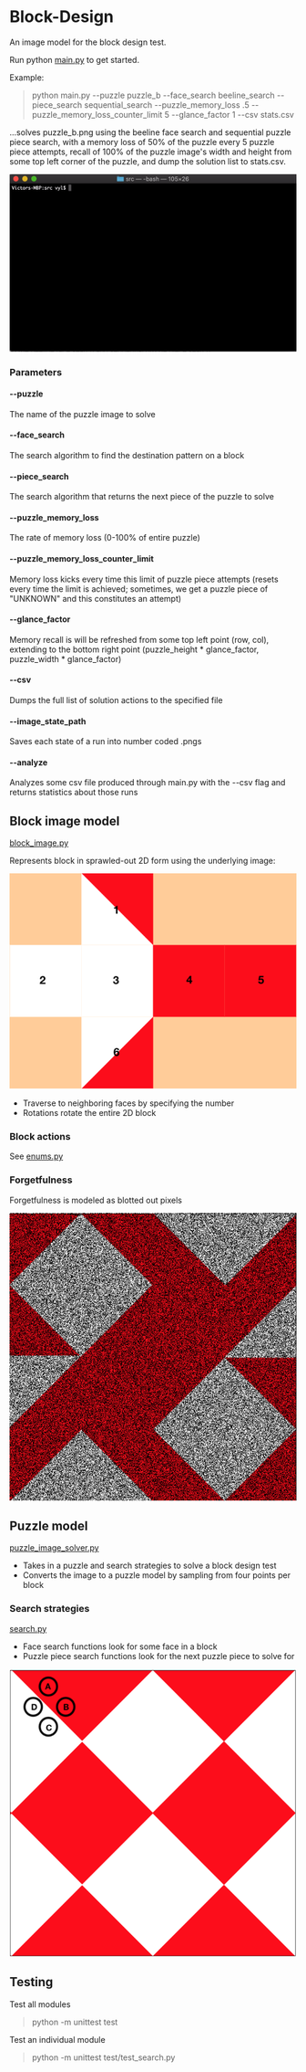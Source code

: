 # Block-Design

An image model for the block design test.

Run python [main.py](https://github.com/v-y-l/Block-Design/blob/main/src/main.py) to get started.

Example:

> python main.py --puzzle puzzle_b --face_search beeline_search --piece_search sequential_search
> --puzzle_memory_loss .5 --puzzle_memory_loss_counter_limit 5 --glance_factor 1 --csv stats.csv

...solves puzzle_b.png using the beeline face search and sequential puzzle piece search, with a memory loss of 50% of the puzzle every 5 puzzle piece attempts, recall of 100% of the puzzle image's width and height from some top left corner of the puzzle, and dump the solution list to stats.csv.

![Demo gif](https://github.com/v-y-l/Block-Design/blob/main/assets/cli_demo.gif)

### Parameters

#### --puzzle
The name of the puzzle image to solve

#### --face_search
The search algorithm to find the destination pattern on a block

#### --piece_search
The search algorithm that returns the next piece of the puzzle to solve

#### --puzzle_memory_loss
The rate of memory loss (0-100% of entire puzzle)

#### --puzzle_memory_loss_counter_limit
Memory loss kicks every time this limit of puzzle piece attempts (resets every time the limit is achieved; sometimes, we get a puzzle piece of "UNKNOWN" and this constitutes an attempt)

#### --glance_factor
Memory recall is will be refreshed from some top left point (row, col), extending to the bottom right point (puzzle_height * glance_factor, puzzle_width * glance_factor)

#### --csv
Dumps the full list of solution actions to the specified file

#### --image_state_path
Saves each state of a run into number coded .pngs

#### --analyze
Analyzes some csv file produced through main.py with the --csv flag and returns statistics about those runs

## Block image model

[block_image.py](https://github.com/v-y-l/Block-Design/blob/main/src/block_image.py)

Represents block in sprawled-out 2D form using the underlying image:

![2D block](https://github.com/v-y-l/Block-Design/blob/main/assets/labeled_block.png)

* Traverse to neighboring faces by specifying the number
* Rotations rotate the entire 2D block

### Block actions

See [enums.py](https://github.com/v-y-l/Block-Design/blob/main/src/utils/enums.py#L25)

### Forgetfulness

Forgetfulness is modeled as blotted out pixels

![50% forgetfulness](https://github.com/v-y-l/Block-Design/blob/main/assets/50_percent_forgotten_puzzle.png)

## Puzzle model

[puzzle_image_solver.py](https://github.com/v-y-l/Block-Design/blob/main/src/puzzle_image_solver.py)

* Takes in a puzzle and search strategies to solve a block design test
* Converts the image to a puzzle model by sampling from four points per block

### Search strategies

[search.py](https://github.com/v-y-l/Block-Design/blob/main/src/search.py)

* Face search functions look for some face in a block
* Puzzle piece search functions look for the next puzzle piece to solve for

![Sampled points](https://github.com/v-y-l/Block-Design/blob/main/assets/puzzle_image_marks.png)

## Testing

Test all modules
> python -m unittest test

Test an individual module
> python -m unittest test/test_search.py
